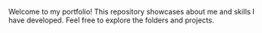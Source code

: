 Welcome to my portfolio! This repository showcases about me and skills I have developed. Feel free to explore the folders and projects.
